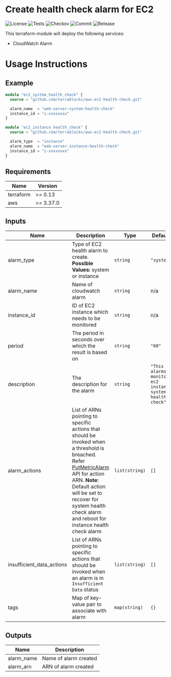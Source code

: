 # Create health check alarm for EC2

![License](https://img.shields.io/github/license/terrablocks/aws-ec2-health-check?style=for-the-badge) ![Tests](https://img.shields.io/github/actions/workflow/status/terrablocks/aws-ec2-health-check/tests.yml?branch=main&label=Test&style=for-the-badge) ![Checkov](https://img.shields.io/github/actions/workflow/status/terrablocks/aws-ec2-health-check/checkov.yml?branch=main&label=Checkov&style=for-the-badge) ![Commit](https://img.shields.io/github/last-commit/terrablocks/aws-ec2-health-check?style=for-the-badge) ![Release](https://img.shields.io/github/v/release/terrablocks/aws-ec2-health-check?style=for-the-badge)

This terraform module will deploy the following services:
- CloudWatch Alarm

# Usage Instructions
## Example
```terraform
module "ec2_system_health_check" {
  source = "github.com/terrablocks/aws-ec2-health-check.git"

  alarm_name  = "web-server-system-health-check"
  instance_id = "i-xxxxxxxx"
}

module "ec2_instance_health_check" {
  source = "github.com/terrablocks/aws-ec2-health-check.git"

  alarm_type  = "instance"
  alarm_name  = "web-server-instance-health-check"
  instance_id = "i-xxxxxxxx"
}
```

## Requirements

| Name | Version |
|------|---------|
| terraform | >= 0.13 |
| aws | >= 3.37.0 |

## Inputs

| Name | Description | Type | Default | Required |
|------|-------------|------|---------|:--------:|
| alarm_type | Type of EC2 health alarm to create. **Possible Values:** system or instance | `string` | `"system"` | no |
| alarm_name | Name of cloudwatch alarm | `string` | n/a | yes |
| instance_id | ID of EC2 instance which needs to be monitored | `string` | n/a | yes |
| period | The period in seconds over which the result is based on | `string` | `"60"` | no |
| description | The description for the alarm | `string` | `"This alarms monitors ec2 instance system health check"` | no |
| alarm_actions | List of ARNs pointing to specific actions that should be invoked when a threshold is breached. Refer [PutMetricAlarm](https://docs.aws.amazon.com/AmazonCloudWatch/latest/APIReference/API_PutMetricAlarm.html) API for action ARN. **Note:** Default action will be set to recover for system health check alarm and reboot for instance health check alarm | `list(string)` | `[]` | no |
| insufficient_data_actions | List of ARNs pointing to specific actions that should be invoked when an alarm is in `Insufficient Data` status | `list(string)` | `[]` | no |
| tags | Map of key-value pair to associate with alarm | `map(string)` | `{}` | no |

## Outputs

| Name | Description |
|------|-------------|
| alarm_name | Name of alarm created |
| alarm_arn | ARN of alarm created |
